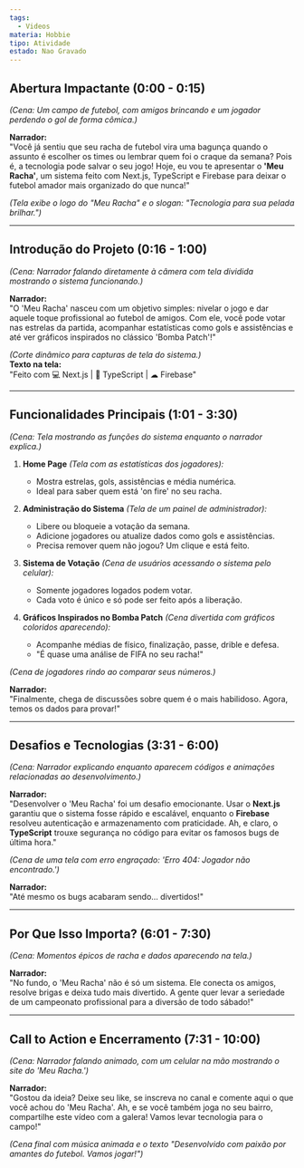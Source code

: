```yaml
---
tags:
  - Videos
materia: Hobbie
tipo: Atividade
estado: Nao Gravado
---
```

## **Abertura Impactante (0:00 - 0:15)**  
*(Cena: Um campo de futebol, com amigos brincando e um jogador perdendo o gol de forma cômica.)*  

**Narrador:**  
"Você já sentiu que seu racha de futebol vira uma bagunça quando o assunto é escolher os times ou lembrar quem foi o craque da semana? Pois é, a tecnologia pode salvar o seu jogo! Hoje, eu vou te apresentar o **'Meu Racha'**, um sistema feito com Next.js, TypeScript e Firebase para deixar o futebol amador mais organizado do que nunca!"

*(Tela exibe o logo do "Meu Racha" e o slogan: "Tecnologia para sua pelada brilhar.")*

---

## **Introdução do Projeto (0:16 - 1:00)**  
*(Cena: Narrador falando diretamente à câmera com tela dividida mostrando o sistema funcionando.)*  

**Narrador:**  
"O 'Meu Racha' nasceu com um objetivo simples: nivelar o jogo e dar aquele toque profissional ao futebol de amigos. Com ele, você pode votar nas estrelas da partida, acompanhar estatísticas como gols e assistências e até ver gráficos inspirados no clássico 'Bomba Patch'!"

*(Corte dinâmico para capturas de tela do sistema.)*  
**Texto na tela:**  
"Feito com 💻 Next.js | 🔧 TypeScript | ☁ Firebase"

---

## **Funcionalidades Principais (1:01 - 3:30)**  
*(Cena: Tela mostrando as funções do sistema enquanto o narrador explica.)*

1. **Home Page** *(Tela com as estatísticas dos jogadores):*  
   - Mostra estrelas, gols, assistências e média numérica.  
   - Ideal para saber quem está 'on fire' no seu racha.

2. **Administração do Sistema** *(Tela de um painel de administrador):*  
   - Libere ou bloqueie a votação da semana.  
   - Adicione jogadores ou atualize dados como gols e assistências.  
   - Precisa remover quem não jogou? Um clique e está feito.

3. **Sistema de Votação** *(Cena de usuários acessando o sistema pelo celular):*  
   - Somente jogadores logados podem votar.  
   - Cada voto é único e só pode ser feito após a liberação.

4. **Gráficos Inspirados no Bomba Patch** *(Cena divertida com gráficos coloridos aparecendo):*  
   - Acompanhe médias de físico, finalização, passe, drible e defesa.  
   - "É quase uma análise de FIFA no seu racha!"  

*(Cena de jogadores rindo ao comparar seus números.)*  

**Narrador:**  
"Finalmente, chega de discussões sobre quem é o mais habilidoso. Agora, temos os dados para provar!"

---

## **Desafios e Tecnologias (3:31 - 6:00)**  
*(Cena: Narrador explicando enquanto aparecem códigos e animações relacionadas ao desenvolvimento.)*  

**Narrador:**  
"Desenvolver o 'Meu Racha' foi um desafio emocionante. Usar o **Next.js** garantiu que o sistema fosse rápido e escalável, enquanto o **Firebase** resolveu autenticação e armazenamento com praticidade. Ah, e claro, o **TypeScript** trouxe segurança no código para evitar os famosos bugs de última hora."

*(Cena de uma tela com erro engraçado: 'Erro 404: Jogador não encontrado.')*  

**Narrador:**  
"Até mesmo os bugs acabaram sendo... divertidos!"

---

## **Por Que Isso Importa? (6:01 - 7:30)**  
*(Cena: Momentos épicos de racha e dados aparecendo na tela.)*  

**Narrador:**  
"No fundo, o 'Meu Racha' não é só um sistema. Ele conecta os amigos, resolve brigas e deixa tudo mais divertido. A gente quer levar a seriedade de um campeonato profissional para a diversão de todo sábado!"

---

## **Call to Action e Encerramento (7:31 - 10:00)**  
*(Cena: Narrador falando animado, com um celular na mão mostrando o site do 'Meu Racha.')*  

**Narrador:**  
"Gostou da ideia? Deixe seu like, se inscreva no canal e comente aqui o que você achou do 'Meu Racha'. Ah, e se você também joga no seu bairro, compartilhe este vídeo com a galera! Vamos levar tecnologia para o campo!"

*(Cena final com música animada e o texto "Desenvolvido com paixão por amantes do futebol. Vamos jogar!")*